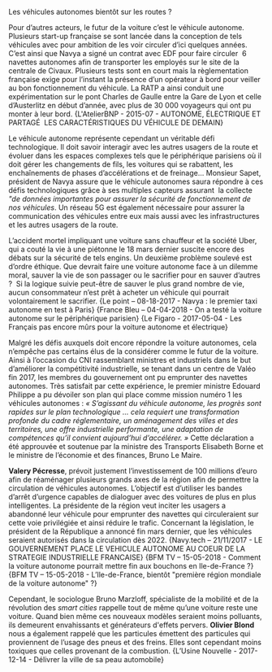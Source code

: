 Les véhicules autonomes bientôt sur les routes ?

Pour d’autres acteurs, le futur de la voiture c’est le véhicule autonome. Plusieurs start-up française se sont lancée dans la conception de tels véhicules avec pour ambition de les voir circuler d’ici quelques années. C’est ainsi que Navya a signé un contrat avec EDF pour faire circuler  6 navettes autonomes afin de transporter les employés sur le site de la centrale de Civaux. Plusieurs tests sont en court mais la règlementation française exige pour l’instant la présence d’un opérateur à bord pour veiller au bon fonctionnement du véhicule. La RATP a ainsi conduit une expérimentation sur le pont Charles de Gaulle entre la Gare de Lyon et celle d’Austerlitz en début d’année, avec plus de 30 000 voyageurs qui ont pu monter à leur bord. {L'AtelierBNP - 2015-07 - AUTONOME, ÉLECTRIQUE ET PARTAGÉ  LES CARACTÉRISTIQUES DU VÉHICULE DE DEMAIN}

Le véhicule autonome représente cependant un véritable défi technologique. Il doit savoir interagir avec les autres usagers de la route et évoluer dans les espaces complexes tels que le périphérique parisiens où il doit gérer les changements de fils, les voitures qui se rabattent, les enchaînements de phases d’accélérations et de freinage… Monsieur Sapet, président de Navya assure que le véhicule autonomes saura répondre à ces défis technologiques grâce à ses multiples capteurs assurant  la collecte *"de données importantes pour assurer la sécurité de fonctionnement de nos véhicules*. Un réseau 5G est également nécessaire pour assurer la communication des véhicules entre eux mais aussi avec les infrastructures et les autres usagers de la route.

L’accident mortel impliquant une voiture sans chauffeur et la société Uber, qui a couté la vie à une piétonne le 18 mars dernier suscite encore des débats sur la sécurité de tels engins. Un deuxième problème soulevé est d’ordre éthique. Que devrait faire une voiture autonome face à un dilemme moral, sauver la vie de son passager ou le sacrifier pour en sauver d’autres ?  Si la logique suivie peut-être de sauver le plus grand nombre de vie, aucun consommateur n’est prêt à acheter un véhicule qui pourrait volontairement le sacrifier. {Le point – 08-18-2017 - Navya : le premier taxi autonome en test à Paris} {France Bleu – 04-04-2018 - On a testé la voiture autonome sur le périphérique parisien} {Le Figaro - 2017-05-04 - Les Français pas encore mûrs pour la voiture autonome et électrique}

Malgré les défis auxquels doit encore répondre la voiture autonomes, cela n’empêche pas certains élus de la considérer comme le futur de la voiture. Ainsi à l’occasion du CNI rassemblant ministres et industriels dans le but d’améliorer la compétitivité industrielle, se tenant dans un centre de Valéo fin 2017, les membres du gouvernement ont pu emprunter des navettes autonomes. Très satisfait par cette expérience, le premier ministre Edouard Philippe a pu dévoiler son plan qui place comme mission numéro 1 les véhicules autonomes : _« S’agissant du véhicule autonome, les progrès sont rapides sur le plan technologique ... cela requiert une transformation profonde du cadre réglementaire, un aménagement des villes et des territoires, une offre industrielle performante, une adaptation de compétences qu’il convient aujourd’hui d’accélérer. »_ Cette déclaration a été approuvée et soutenue par la ministre des Transports Elisabeth Borne et le ministre de l’économie et des finances, Bruno Le Maire.

**Valery Pécresse**, prévoit justement l’investissement de 100 millions d’euro afin de réaménager plusieurs grands axes de la région afin de permettre la circulation de véhicules autonomes. L’objectif est d’utiliser les bandes d’arrêt d’urgence capables de dialoguer avec des voitures de plus en plus intelligentes. La présidente de la région veut inciter les usagers a abandonné leur véhicule pour emprunter des navettes qui circuleraient sur cette voie privilégiée et ainsi réduire le trafic. Concernant la législation, le président de la République a annoncé fin mars dernier, que les véhicules seraient autorisés dans la circulation dès 2022. {Navy.tech – 21/11/2017 - LE GOUVERNEMENT PLACE LE VEHICULE AUTONOME AU COEUR DE LA STRATEGIE INDUSTRIELLE FRANCAISE} {BFM TV – 15-05-2018 - Comment la voiture autonome pourrait mettre fin aux bouchons en Ile-de-France ?} {BFM TV – 15-05-2018 - L’Ile-de-France, bientôt "première région mondiale de la voiture autonome" ?}

Cependant, le sociologue Bruno Marzloff, spécialiste de la mobilité et de la révolution des *smart cities* rappelle tout de même qu’une voiture reste une voiture. Quand bien même ces nouveaux modèles seraient moins polluants, ils demeurent envahissants et générateurs d'effets pervers. **Olivier Blond** nous a également rappelé que les particules émettent des particules qui proviennent de l’usage des pneus et des freins. Elles sont cependant moins toxiques que celles provenant de la combustion. {L’Usine Nouvelle - 2017-12-14 - Délivrer la ville de sa peau automobile}

